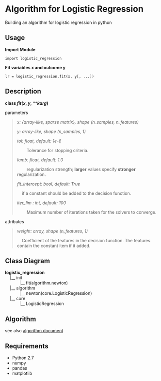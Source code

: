 # Algorithm for Logistic Regression

Building an algorithm for logistic regression in python

## Usage

**Import Module**

```
import logistic_regression
```

**Fit variables x and outcome y**

```
lr = logistic_regression.fit(x, y[, ...])
```

## Description

**class *fit*(*x*, *y*,** *****karg*)** 

 parameters
> *x: {array-like, sparse matrix}, shape (n_samples, n_features)*
>
> *y: array-like, shape (n_samples, 1)*
> 
> *tol: float, default: 1e-8*
>
>&nbsp; &nbsp; &nbsp; &nbsp; Tolerance for stopping criteria.
>
> *lamb: float, default: 1.0*
>
>&nbsp; &nbsp; &nbsp; &nbsp; regularization strength; **larger** values specify **stronger** regularization.
>
> *fit_intercept: bool, default: True*
> 
>&nbsp; &nbsp; if a constant should be added to the decision function.
>
> *iter_lim : int, default: 100*
>
>&nbsp; &nbsp; &nbsp; &nbsp; Maximum number of iterations taken for the solvers to converge.

 attributes
> *weight: array, shape (n_features, 1)*
>
> &nbsp; &nbsp; Coefficient of the features in the decision function. The features contain the constant item  if it added.

## Class Diagram


**logistic_regression**
<br>&nbsp; &nbsp; |__ init 
<br>&nbsp; &nbsp; &nbsp; &nbsp; &nbsp; &nbsp; |__ fit(algorithm.newton)
<br>&nbsp; &nbsp; |__ algorithm
<br>&nbsp; &nbsp; &nbsp; &nbsp; &nbsp; &nbsp; |__ newton(core.LogisticRegression)
<br>&nbsp; &nbsp; |__ core
<br>&nbsp; &nbsp; &nbsp; &nbsp; &nbsp; &nbsp; |__ LogisticRegression

## Algorithm
see also <a href="algorithm_doc.ipynb">algorithm document</a>

## Requirements
* Python 2.7
* numpy
* pandas
* matplotlib

